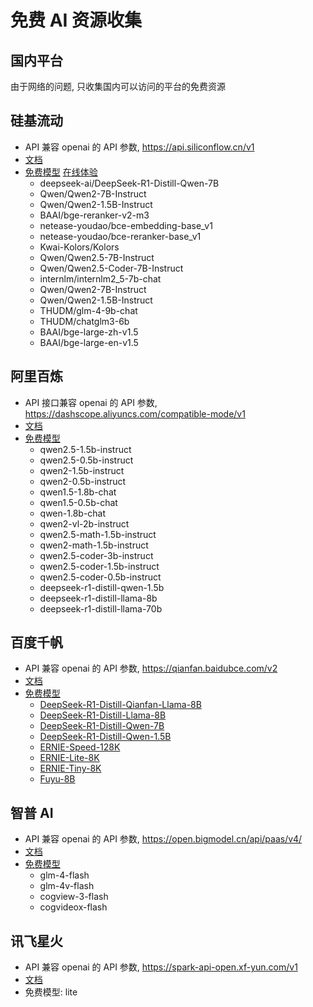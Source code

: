# 免费 AI 资源收集

## 国内平台

由于网络的问题, 只收集国内可以访问的平台的免费资源

## 硅基流动

- API 兼容 openai 的 API 参数, https://api.siliconflow.cn/v1
- [文档](https://siliconflow.cn/zh-cn/models)
- [免费模型](https://siliconflow.cn/zh-cn/models) [在线体验](https://cloud.siliconflow.cn/playground/chat/17885302736)
  - deepseek-ai/DeepSeek-R1-Distill-Qwen-7B
  - Qwen/Qwen2-7B-Instruct
  - Qwen/Qwen2-1.5B-Instruct
  - BAAI/bge-reranker-v2-m3
  - netease-youdao/bce-embedding-base_v1
  - netease-youdao/bce-reranker-base_v1
  - Kwai-Kolors/Kolors
  - Qwen/Qwen2.5-7B-Instruct
  - Qwen/Qwen2.5-Coder-7B-Instruct
  - internlm/internlm2_5-7b-chat
  - Qwen/Qwen2-7B-Instruct
  - Qwen/Qwen2-1.5B-Instruct
  - THUDM/glm-4-9b-chat
  - THUDM/chatglm3-6b
  - BAAI/bge-large-zh-v1.5
  - BAAI/bge-large-en-v1.5

## 阿里百炼

- API 接口兼容 openai 的 API 参数, https://dashscope.aliyuncs.com/compatible-mode/v1
- [文档](https://help.aliyun.com/zh/model-studio/getting-started/models)
- [免费模型](https://help.aliyun.com/zh/model-studio/getting-started/models)
  - qwen2.5-1.5b-instruct
  - qwen2.5-0.5b-instruct
  - qwen2-1.5b-instruct
  - qwen2-0.5b-instruct
  - qwen1.5-1.8b-chat
  - qwen1.5-0.5b-chat
  - qwen-1.8b-chat
  - qwen2-vl-2b-instruct
  - qwen2.5-math-1.5b-instruct
  - qwen2-math-1.5b-instruct
  - qwen2.5-coder-3b-instruct
  - qwen2.5-coder-1.5b-instruct
  - qwen2.5-coder-0.5b-instruct
  - deepseek-r1-distill-qwen-1.5b
  - deepseek-r1-distill-llama-8b
  - deepseek-r1-distill-llama-70b

## 百度千帆

- API 兼容 openai 的 API 参数, https://qianfan.baidubce.com/v2
- [文档](https://console.bce.baidu.com/qianfan/modelcenter/model/buildIn/list)
- [免费模型](https://console.bce.baidu.com/qianfan/modelcenter/model/buildIn/list)
  - [DeepSeek-R1-Distill-Qianfan-Llama-8B](https://console.bce.baidu.com/qianfan/ais/console/onlineTest/DeepSeek/DeepSeek-R1-Distill-Qianfan-Llama-8B)
  - [DeepSeek-R1-Distill-Llama-8B](https://console.bce.baidu.com/qianfan/ais/console/onlineTest/DeepSeek/DeepSeek-R1-Distill-Llama-8B)
  - [DeepSeek-R1-Distill-Qwen-7B](https://console.bce.baidu.com/qianfan/ais/console/onlineTest/DeepSeek/DeepSeek-R1-Distill-Qwen-7B)
  - [DeepSeek-R1-Distill-Qwen-1.5B](https://console.bce.baidu.com/qianfan/ais/console/onlineTest/DeepSeek/DeepSeek-R1-Distill-Qwen-1.5B)
  - [ERNIE-Speed-128K](https://console.bce.baidu.com/qianfan/ais/console/onlineTest/LLM/ERNIE-Speed-128K)
  - [ERNIE-Lite-8K](https://console.bce.baidu.com/qianfan/ais/console/onlineTest/LLM/ERNIE-Lite-8K)
  - [ERNIE-Tiny-8K](https://console.bce.baidu.com/qianfan/ais/console/onlineTest/LLM/ERNIE-Tiny-8K)
  - [Fuyu-8B](https://console.bce.baidu.com/qianfan/ais/console/onlineTest/ImageUnderstanding/Fuyu-8B)

## 智普 AI

- API 兼容 openai 的 API 参数, https://open.bigmodel.cn/api/paas/v4/
- [文档](https://open.bigmodel.cn/dev/api/thirdparty-frame/openai-sdk)
- [免费模型](https://open.bigmodel.cn/pricing)
  - glm-4-flash
  - glm-4v-flash
  - cogview-3-flash
  - cogvideox-flash

## 讯飞星火

- API 兼容 openai 的 API 参数, https://spark-api-open.xf-yun.com/v1
- [文档](https://www.xfyun.cn/doc/spark/HTTP%E8%B0%83%E7%94%A8%E6%96%87%E6%A1%A3.html)
- 免费模型: lite
